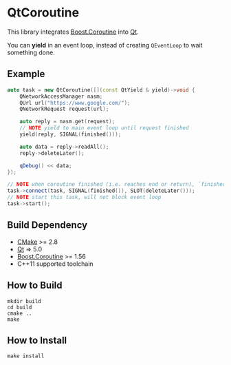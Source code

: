 # QtCoroutine

This library integrates [Boost.Coroutine] into [Qt].

You can **yield** in an event loop, instead of creating `QEventLoop` to wait
something done.

## Example

```cpp
auto task = new QtCoroutine([](const QtYield & yield)->void {
    QNetworkAccessManager nasm;
    QUrl url("https://www.google.com/");
    QNetworkRequest request(url);

    auto reply = nasm.get(request);
    // NOTE yield to main event loop until request finished
    yield(reply, SIGNAL(finished()));

    auto data = reply->readAll();
    reply->deleteLater();

    qDebug() << data;
});

// NOTE when coroutine finished (i.e. reaches end or return), `finished()` emitted
task->connect(task, SIGNAL(finished()), SLOT(deleteLater()));
// NOTE start this task, will not block event loop
task->start();
```

## Build Dependency

* [CMake] >= 2.8
* [Qt] => 5.0
* [Boost.Coroutine] >= 1.56
* C++11 supported toolchain

## How to Build

```
mkdir build
cd build
cmake ..
make
```

## How to Install

```
make install
```


[Boost.Coroutine]: http://www.boost.org/
[CMake]: http://www.cmake.org/
[Qt]: http://qt-project.org/
